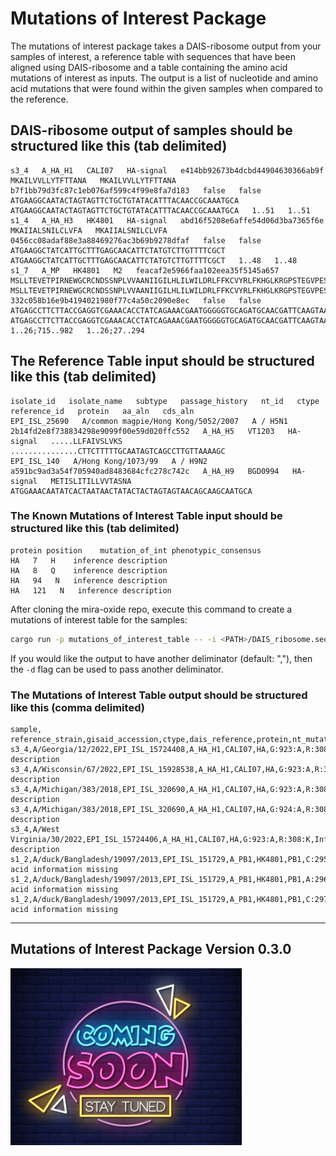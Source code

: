 # Mutations of Interest Package

The mutations of interest package takes a DAIS-ribosome output from your samples of interest, a reference table with sequences that have been aligned using DAIS-ribosome and a table containing the amino acid mutations of interest as inputs. The output is a list of nucleotide and amino acid mutations that were found within the given samples when compared to the reference.

## DAIS-ribosome output of samples should be structured like this (tab delimited)

```text
s3_4   A_HA_H1   CALI07   HA-signal   e414bb92673b4dcbd44904630366ab9f   MKAILVVLLYTFTTANA   MKAILVVLLYTFTTANA   b7f1bb79d3fc87c1eb076af599c4f99e8fa7d183   false   false   ATGAAGGCAATACTAGTAGTTCTGCTGTATACATTTACAACCGCAAATGCA   ATGAAGGCAATACTAGTAGTTCTGCTGTATACATTTACAACCGCAAATGCA   1..51   1..51
s1_4   A_HA_H3   HK4801   HA-signal   abd16f5208e6affe54d06d3ba7365f6e   MKAIIALSNILCLVFA   MKAIIALSNILCLVFA   0456cc08adaf88e3a88469276ac3b69b9278dfaf   false   false   ATGAAGGCTATCATTGCTTTGAGCAACATTCTATGTCTTGTTTTCGCT   ATGAAGGCTATCATTGCTTTGAGCAACATTCTATGTCTTGTTTTCGCT   1..48   1..48
s1_7   A_MP   HK4801   M2   feacaf2e5966faa102eea35f5145a657   MSLLTEVETPIRNEWGCRCNDSSNPLVVAANIIGILHLILWILDRLFFKCVYRLFKHGLKRGPSTEGVPESMREEYRKEQQNAVDADESHFVSIELE*   MSLLTEVETPIRNEWGCRCNDSSNPLVVAANIIGILHLILWILDRLFFKCVYRLFKHGLKRGPSTEGVPESMREEYRKEQQNAVDADESHFVSIELE*   332c058b16e9b4194021980f77c4a50c2090e8ec   false   false   ATGAGCCTTCTTACCGAGGTCGAAACACCTATCAGAAACGAATGGGGGTGCAGATGCAACGATTCAAGTAATCCACTTGTTGTTGCCGCGAATATCATTGGGATCTTGCACTTGATATTATGGATTCTTGATCGTCTTTTTTTCAAATGCGTCTATCGACTCTTCAAACACGGCCTTAAAAGAGGCCCTTCTACGGAAGGTGTGCCTGAGTCTATGAGGGAAGAATACCGAAAGGAACAGCAGAATGCTGTGGATGCTGACGAAAGTCATTTTGTCAGCATAGAATTGGAGTAA   ATGAGCCTTCTTACCGAGGTCGAAACACCTATCAGAAACGAATGGGGGTGCAGATGCAACGATTCAAGTAATCCACTTGTTGTTGCCGCGAATATCATTGGGATCTTGCACTTGATATTATGGATTCTTGATCGTCTTTTTTTCAAATGCGTCTATCGACTCTTCAAACACGGCCTTAAAAGAGGCCCTTCTACGGAAGGTGTGCCTGAGTCTATGAGGGAAGAATACCGAAAGGAACAGCAGAATGCTGTGGATGCTGACGAAAGTCATTTTGTCAGCATAGAATTGGAGTAA   1..26;715..982   1..26;27..294
```

## The Reference Table input should be structured like this (tab delimited)

```text
isolate_id   isolate_name   subtype   passage_history   nt_id   ctype   reference_id   protein   aa_aln   cds_aln
EPI_ISL_25690   A/common magpie/Hong Kong/5052/2007   A / H5N1      2b14fd2e8f738834298e9099f00e59d020ffc552   A_HA_H5   VT1203   HA-signal   .....LLFAIVSLVKS   ...............CTTCTTTTTGCAATAGTCAGCCTTGTTAAAAGC
EPI_ISL_140   A/Hong Kong/1073/99   A / H9N2      a591bc9ad3a54f705940ad8483684cfc278c742c   A_HA_H9   BGD0994   HA-signal   METISLITILLVVTASNA   ATGGAAACAATATCACTAATAACTATACTACTAGTAGTAACAGCAAGCAATGCA
```

### The Known Mutations of Interest Table input should be structured like this (tab delimited)

```text
protein position    mutation_of_int phenotypic_consensus
HA   7   H    inference description
HA   8   Q    inference description
HA   94   N   inference description
HA   121   N   inference description 
```

After cloning the mira-oxide repo, execute this command to create a mutations of interest table for the samples:

```bash
cargo run -p mutations_of_interest_table -- -i <PATH>/DAIS_ribosome.seq -r <PATH>/ref_table.txt -o <PATH>/outputs.csv -m <PATH>/muts_of_interest.txt
```

If you would like the output to have another deliminator (default: ","), then the `-d` flag can be used to pass another deliminator.

### The Mutations of Interest Table output should be structured like this (comma delimited)

```text
sample, reference_strain,gisaid_accession,ctype,dais_reference,protein,nt_mutation,aa_mutation,phenotypic_consequence
s3_4,A/Georgia/12/2022,EPI_ISL_15724408,A_HA_H1,CALI07,HA,G:923:A,R:308:K,Inference description
s3_4,A/Wisconsin/67/2022,EPI_ISL_15928538,A_HA_H1,CALI07,HA,G:923:A,R:308:K,Inference description
s3_4,A/Michigan/383/2018,EPI_ISL_320690,A_HA_H1,CALI07,HA,G:923:A,R:308:K,Inference description
s3_4,A/Michigan/383/2018,EPI_ISL_320690,A_HA_H1,CALI07,HA,G:924:A,R:308:K,Inference description
s3_4,A/West Virginia/30/2022,EPI_ISL_15724406,A_HA_H1,CALI07,HA,G:923:A,R:308:K,Inference description
s1_2,A/duck/Bangladesh/19097/2013,EPI_ISL_151729,A_PB1,HK4801,PB1,C:295:.,H:99:.,amino acid information missing
s1_2,A/duck/Bangladesh/19097/2013,EPI_ISL_151729,A_PB1,HK4801,PB1,A:296:.,H:99:.,amino acid information missing
s1_2,A/duck/Bangladesh/19097/2013,EPI_ISL_151729,A_PB1,HK4801,PB1,C:297:.,H:99:.,amino acid information missing
```

----------------------------------------------------------------------------------

## Mutations of Interest Package Version 0.3.0

![Alt text](../assets/images/coming_soon.png)
